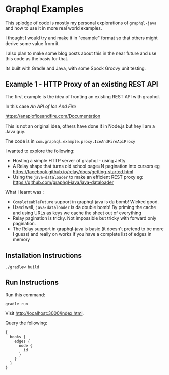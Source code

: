 
# Graphql Examples

This splodge of code is mostly my personal explorations of `graphql-java` and how to use it in more real world examples.

I thought I would try and make it in "example" format so that others might derive some value from it.

I also plan to make some blog posts about this in the near future and use this code as the basis for that.

Its built with Gradle and Java, with some Spock Groovy unit testing.

## Example 1 - HTTP Proxy of an existing REST API

The first example is the idea of fronting an existing REST API with graphql.  

In this case *An API of Ice And Fire*

https://anapioficeandfire.com/Documentation

This is not an original idea, others have done it in Node.js but hey I am a Java guy.

The code is in `com.graphql.example.proxy.IceAndFireApiProxy`

I wanted to explore the following:

- Hosting a simple HTTP server of graphql - using Jetty
- A Relay shape that turns old school page=N pagination into cursors eg https://facebook.github.io/relay/docs/getting-started.html
- Using the `java-dataloader` to make an efficient REST proxy eg: https://github.com/graphql-java/java-dataloader

What I learnt was :

- `CompleteableFuture` support in graphql-java is da bomb!  Wicked good. 
- Used well, `java-dataloader` is da double bomb!  By priming the cache and using URLs as keys we cache the sheet out of everything
- Relay pagination is tricky.  Not impossible but tricky with forward only pagination.
- The Relay support in graphql-java is basic (it doesn't pretend to be more I guess) and really on works if you have a complete list 
of edges in memory 



Installation Instructions
-------------------------
```
./gradlew build
```

Run Instructions
----------------

Run this command:

```
gradle run
```

Visit [http://localhost:3000/index.html](http://localhost:3000/index.html).

Query the following:
```
{
  books {
  	edges {
      node {
        id
      }
    }
  }
}
``` 
